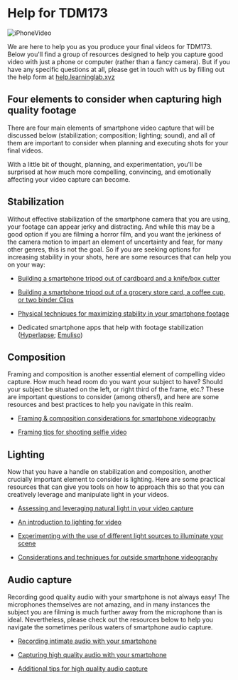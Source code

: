 # Help for TDM173

![iPhoneVideo](https://www.smartphonefilmpro.com/wp-content/uploads/2017/04/best-camera-app.jpg)

We are here to help you as you produce your final videos for TDM173. Below you'll find a group of resources designed to help you capture good video with just a phone or computer (rather than a fancy camera). But if you have any specific questions at all, please get in touch with us by filling out the help form at [help.learninglab.xyz](https://airtable.com/shrTvxaEPbet2j9Bj)

## Four elements to consider when capturing high quality footage

There are four main elements of smartphone video capture that will be discussed below (stabilization; composition; lighting; sound), and all of them are important to consider when planning and executing shots for your final videos.

With a little bit of thought, planning, and experimentation, you'll be surprised at how much more compelling, convincing, and emotionally affecting your video capture can become.

## Stabilization

Without effective stabilization of the smartphone camera that you are using, your footage can appear jerky and distracting. And while this may be a good option if you are filming a horror film, and you want the jerkiness of the camera motion to impart an element of uncertainty and fear, for many other genres, this is not the goal. So if you are seeking options for increasing stability in your shots, here are some resources that can help you on your way:

* [Building a smartphone tripod out of cardboard and a knife/box cutter](https://www.youtube.com/watch?v=9zpGA6x4h50&feature=youtu.be)

* [Building a smartphone tripod out of a grocery store card, a coffee cup, or two binder Clips](https://www.youtube.com/embed/TTtJovKtujo)

* [Physical techniques for maximizing stability in your smartphone footage](https://www.youtube.com/embed/gzL4VmzXY5o)

* Dedicated smartphone apps that help with footage stabilization ([Hyperlapse](https://www.youtube.com/embed/bcUvUwv3aJM); [Emuliso](https://www.youtube.com/embed/EFisl0tG_qs))

## Composition

Framing and composition is another essential element of compelling video capture. How much head room do you want your subject to have? Should your subject be situated on the left, or right third of the frame, etc.? These are important questions to consider (among others!), and here are some resources and best practices to help you navigate in this realm.

* [Framing & composition considerations for smartphone videography](https://spark.adobe.com/page/qJHuu5kH4oXHr/)

* [Framing tips for shooting selfie video](https://www.youtube.com/embed/CHBguIlLga4)

## Lighting

Now that you have a handle on stabilization and composition, another crucially important element to consider is lighting. Here are some practical resources that can give you tools on how to approach this so that you can creatively leverage and manipulate light in your videos.

* [Assessing and leveraging natural light in your video capture](https://www.youtube.com/embed/ScEccuNE9vE)

* [An introduction to lighting for video](https://www.youtube.com/embed/flc5iP0KwTg)

* [Experimenting with the use of different light sources to illuminate your scene](https://player.vimeo.com/video/24641014?color=ffffff&title=0&byline=0&portrait=0)

* [Considerations and techniques for outside smartphone videography](https://www.youtube.com/embed/S6RMNRjN3gs)

## Audio capture

Recording good quality audio with your smartphone is not always easy! The microphones themselves are not amazing, and in many instances the subject you are filming is much further away from the microphone than is ideal. Nevertheless, please check out the resources below to help you navigate the sometimes perilous waters of smartphone audio capture.

* [Recording intimate audio with your smartphone](https://www.youtube.com/embed/gU3lZbgV7WY)

* [Capturing high quality audio with your smartphone](https://www.youtube.com/embed/4tFcUghQ3TI)

* [Additional tips for high quality audio capture](https://www.youtube.com/embed/mQQsBSzGD3E)
